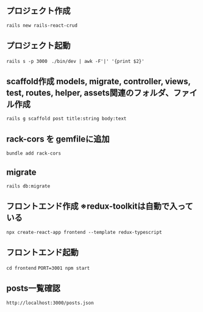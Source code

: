 ## プロジェクト作成
`rails new rails-react-crud`

## プロジェクト起動
`rails s -p 3000`
` ./bin/dev | awk -F'|' '{print $2}'`

## scaffold作成 models, migrate, controller, views, test, routes, helper, assets関連のフォルダ、ファイル作成
`rails g scaffold post title:string body:text`

## rack-cors を gemfileに追加
`bundle add rack-cors`

## migrate
`rails db:migrate`

## フロントエンド作成 ※redux-toolkitは自動で入っている
`npx create-react-app frontend --template redux-typescript`

## フロントエンド起動
`cd frontend`
`PORT=3001 npm start`

## posts一覧確認
`http://localhost:3000/posts.json`

